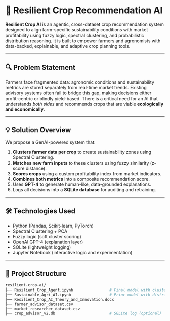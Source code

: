 # 🌾 Resilient Crop Recommendation AI

**Resilient Crop AI** is an agentic, cross-dataset crop recommendation system designed to align farm-specific sustainability conditions with market profitability using fuzzy logic, spectral clustering, and probabilistic distribution reasoning. It is built to empower farmers and agronomists with data-backed, explainable, and adaptive crop planning tools.

---

## 🔍 Problem Statement

Farmers face fragmented data: agronomic conditions and sustainability metrics are stored separately from real-time market trends. Existing advisory systems often fail to bridge this gap, making decisions either profit-centric or blindly yield-based. There is a critical need for an AI that understands *both sides* and recommends crops that are viable **ecologically and economically**.

---

## 💡 Solution Overview

We propose a GenAI-powered system that:

1. **Clusters farmer data per crop** to create sustainability zones using Spectral Clustering.
2. **Matches new farm inputs** to these clusters using fuzzy similarity (z-score distance).
3. **Scores crops** using a custom profitability index from market indicators.
4. **Combines both metrics** into a composite recommendation score.
5. Uses **GPT-4** to generate human-like, data-grounded explanations.
6. Logs all decisions into a **SQLite database** for auditing and retraining.

---

## 🛠 Technologies Used

- Python (Pandas, Scikit-learn, PyTorch)
- Spectral Clustering + PCA
- Fuzzy logic (soft cluster scoring)
- OpenAI GPT-4 (explanation layer)
- SQLite (lightweight logging)
- Jupyter Notebook (interactive logic and experimentation)

---

## 📁 Project Structure

```bash
resilient-crop-ai/
├── Resilient_Crop_Agent.ipynb                # Final model with clustering + recommendation logic
├── Sustainable_Agri_AI.ipynb                 # Prior model with distributional probability matching
├── Resilient_Crop_AI_Theory_and_Innovation.docx
├── farmer_advisor_dataset.csv
├── market_researcher_dataset.csv
├── crop_advisor_v2.db                        # SQLite log (optional)
